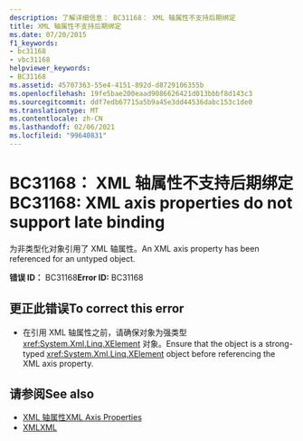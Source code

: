 ```yaml
---
description: 了解详细信息： BC31168： XML 轴属性不支持后期绑定
title: XML 轴属性不支持后期绑定
ms.date: 07/20/2015
f1_keywords:
- bc31168
- vbc31168
helpviewer_keywords:
- BC31168
ms.assetid: 45707363-55e4-4151-892d-d8729106355b
ms.openlocfilehash: 19fe5bae200eaad9086626421d013bbbf8d143c3
ms.sourcegitcommit: ddf7edb67715a5b9a45e3dd44536dabc153c1de0
ms.translationtype: MT
ms.contentlocale: zh-CN
ms.lasthandoff: 02/06/2021
ms.locfileid: "99640831"
---
```

# <a name="bc31168-xml-axis-properties-do-not-support-late-binding"></a><span data-ttu-id="2eac1-103">BC31168： XML 轴属性不支持后期绑定</span><span class="sxs-lookup"><span data-stu-id="2eac1-103">BC31168: XML axis properties do not support late binding</span></span>

<span data-ttu-id="2eac1-104">为非类型化对象引用了 XML 轴属性。</span><span class="sxs-lookup"><span data-stu-id="2eac1-104">An XML axis property has been referenced for an untyped object.</span></span>

 <span data-ttu-id="2eac1-105">**错误 ID：** BC31168</span><span class="sxs-lookup"><span data-stu-id="2eac1-105">**Error ID:** BC31168</span></span>

## <a name="to-correct-this-error"></a><span data-ttu-id="2eac1-106">更正此错误</span><span class="sxs-lookup"><span data-stu-id="2eac1-106">To correct this error</span></span>

- <span data-ttu-id="2eac1-107">在引用 XML 轴属性之前，请确保对象为强类型 <xref:System.Xml.Linq.XElement> 对象。</span><span class="sxs-lookup"><span data-stu-id="2eac1-107">Ensure that the object is a strong-typed <xref:System.Xml.Linq.XElement> object before referencing the XML axis property.</span></span>

## <a name="see-also"></a><span data-ttu-id="2eac1-108">请参阅</span><span class="sxs-lookup"><span data-stu-id="2eac1-108">See also</span></span>

- [<span data-ttu-id="2eac1-109">XML 轴属性</span><span class="sxs-lookup"><span data-stu-id="2eac1-109">XML Axis Properties</span></span>](../xml-axis/index.md)
- [<span data-ttu-id="2eac1-110">XML</span><span class="sxs-lookup"><span data-stu-id="2eac1-110">XML</span></span>](../../programming-guide/language-features/xml/index.md)
